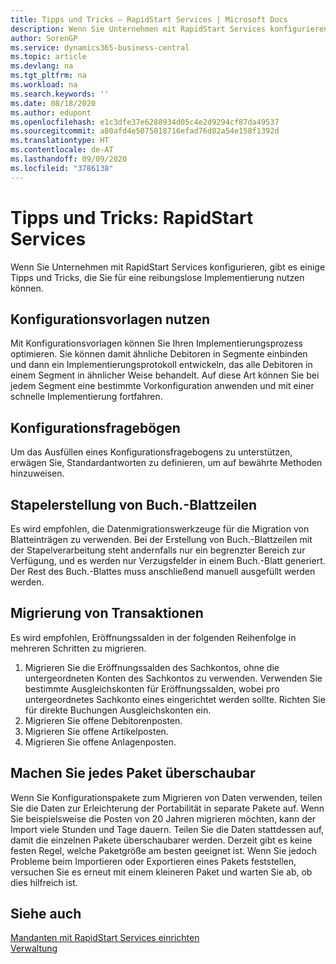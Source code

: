 ```yaml
---
title: Tipps und Tricks – RapidStart Services | Microsoft Docs
description: Wenn Sie Unternehmen mit RapidStart Services konfigurieren, gibt es einige Tipps und Tricks, die Sie für eine reibungslose Implementierung nutzen können.
author: SorenGP
ms.service: dynamics365-business-central
ms.topic: article
ms.devlang: na
ms.tgt_pltfrm: na
ms.workload: na
ms.search.keywords: ''
ms.date: 08/18/2020
ms.author: edupont
ms.openlocfilehash: e1c3dfe37e6288934d05c4e2d9294cf87da49537
ms.sourcegitcommit: a80afd4e5075018716efad76d82a54e158f1392d
ms.translationtype: HT
ms.contentlocale: de-AT
ms.lasthandoff: 09/09/2020
ms.locfileid: "3786138"
---
```

# <a name="tips-and-tricks-rapidstart-services"></a>Tipps und Tricks: RapidStart Services

Wenn Sie Unternehmen mit RapidStart Services konfigurieren, gibt es einige Tipps und Tricks, die Sie für eine reibungslose Implementierung nutzen können.  

## <a name="take-advantage-of-configuration-templates"></a>Konfigurationsvorlagen nutzen

Mit Konfigurationsvorlagen können Sie Ihren Implementierungsprozess optimieren. Sie können damit ähnliche Debitoren in Segmente einbinden und dann ein Implementierungsprotokoll entwickeln, das alle Debitoren in einem Segment in ähnlicher Weise behandelt. Auf diese Art können Sie bei jedem Segment eine bestimmte Vorkonfiguration anwenden und mit einer schnelle Implementierung fortfahren.  

## <a name="configuration-questionnaires"></a>Konfigurationsfragebögen

Um das Ausfüllen eines Konfigurationsfragebogens zu unterstützen, erwägen Sie, Standardantworten zu definieren, um auf bewährte Methoden hinzuweisen.  

## <a name="batch-creation-of-journal-lines"></a>Stapelerstellung von Buch.-Blattzeilen

Es wird empfohlen, die Datenmigrationswerkzeuge für die Migration von Blatteinträgen zu verwenden. Bei der Erstellung von Buch.-Blattzeilen mit der Stapelverarbeitung steht andernfalls nur ein begrenzter Bereich zur Verfügung, und es werden nur Verzugsfelder in einem Buch.-Blatt generiert. Der Rest des Buch.-Blattes muss anschließend manuell ausgefüllt werden werden.  

## <a name="migrating-transactions"></a>Migrierung von Transaktionen

Es wird empfohlen, Eröffnungssalden in der folgenden Reihenfolge in mehreren Schritten zu migrieren. <!--Be aware that you cannot insert ledger entries directly. Instead you must use journals to post the journal lines-->

1. Migrieren Sie die Eröffnungssalden des Sachkontos, ohne die untergeordneten Konten des Sachkontos zu verwenden. Verwenden Sie bestimmte Ausgleichskonten für Eröffnungssalden, wobei pro untergeordnetes Sachkonto eines eingerichtet werden sollte. Richten Sie für direkte Buchungen Ausgleichskonten ein.  
2. Migrieren Sie offene Debitorenposten.  <!--work on these-->
3. Migrieren Sie offene Artikelposten.  
4. Migrieren Sie offene Anlagenposten.  

## <a name="make-each-package-manageable"></a>Machen Sie jedes Paket überschaubar

Wenn Sie Konfigurationspakete zum Migrieren von Daten verwenden, teilen Sie die Daten zur Erleichterung der Portabilität in separate Pakete auf. Wenn Sie beispielsweise die Posten von 20 Jahren migrieren möchten, kann der Import viele Stunden und Tage dauern. Teilen Sie die Daten stattdessen auf, damit die einzelnen Pakete überschaubarer werden. Derzeit gibt es keine festen Regel, welche Paketgröße am besten geeignet ist. Wenn Sie jedoch Probleme beim Importieren oder Exportieren eines Pakets feststellen, versuchen Sie es erneut mit einem kleineren Paket und warten Sie ab, ob dies hilfreich ist.  

## <a name="see-also"></a>Siehe auch

[Mandanten mit RapidStart Services einrichten](admin-set-up-a-company-with-rapidstart.md)  
[Verwaltung](admin-setup-and-administration.md)  
